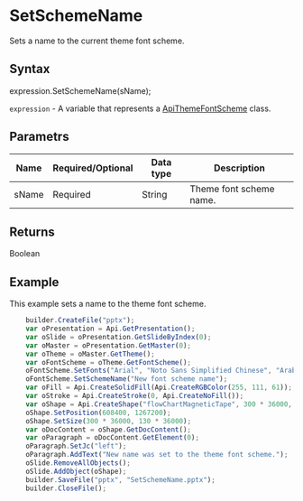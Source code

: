 # SetSchemeName

Sets a name to the current theme font scheme.

## Syntax

expression.SetSchemeName(sName);

`expression` - A variable that represents a [ApiThemeFontScheme](../ApiThemeFontScheme.md) class.

## Parametrs

| **Name** | **Required/Optional** | **Data type** | **Description** |
| ------------- | ------------- | ------------- | ------------- |
| sName | Required | String | Theme font scheme name. |

## Returns

Boolean

## Example

This example sets a name to the theme font scheme.

```javascript
	builder.CreateFile("pptx");
	var oPresentation = Api.GetPresentation();
	var oSlide = oPresentation.GetSlideByIndex(0);
	var oMaster = oPresentation.GetMaster(0);
	var oTheme = oMaster.GetTheme();
	var oFontScheme = oTheme.GetFontScheme();
	oFontScheme.SetFonts("Arial", "Noto Sans Simplified Chinese", "Arabic", "Times New Roman", "Noto Serif Simplified Chinese", "Arabic", "New font scheme");
	oFontScheme.SetSchemeName("New font scheme name");
	var oFill = Api.CreateSolidFill(Api.CreateRGBColor(255, 111, 61));
	var oStroke = Api.CreateStroke(0, Api.CreateNoFill());
	var oShape = Api.CreateShape("flowChartMagneticTape", 300 * 36000, 130 * 36000, oFill, oStroke);
	oShape.SetPosition(608400, 1267200);
	oShape.SetSize(300 * 36000, 130 * 36000);
	var oDocContent = oShape.GetDocContent();
	var oParagraph = oDocContent.GetElement(0);
	oParagraph.SetJc("left");
	oParagraph.AddText("New name was set to the theme font scheme.");
	oSlide.RemoveAllObjects();
	oSlide.AddObject(oShape);
	builder.SaveFile("pptx", "SetSchemeName.pptx");
	builder.CloseFile();
```